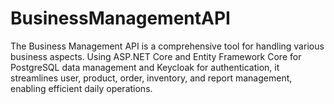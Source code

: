 # BusinessManagementAPI
The Business Management API is a comprehensive tool for handling various business aspects. Using ASP.NET Core and Entity Framework Core for PostgreSQL data management and Keycloak for authentication, it streamlines user, product, order, inventory, and report management, enabling efficient daily operations.
